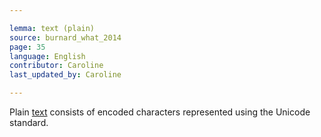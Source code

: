 ```yaml
---

lemma: text (plain)
source: burnard_what_2014
page: 35
language: English
contributor: Caroline
last_updated_by: Caroline

---
```


Plain [text](text.html) consists of encoded characters represented using the Unicode standard.
